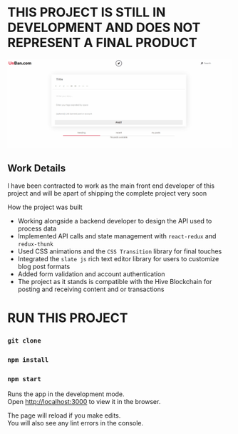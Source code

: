 # THIS PROJECT IS STILL IN DEVELOPMENT AND DOES NOT REPRESENT A FINAL PRODUCT

![a preview gif of the site](./public/design/preview.gif)

## Work Details

I have been contracted to work as the main front end developer of this project and will be apart of shipping the complete project very soon

How the project was built

- Working alongside a backend developer to design the API used to process data
- Implemented API calls and state management with `react-redux` and `redux-thunk`
- Used CSS animations and the `CSS Transition` library for final touches
- Integrated the `slate js` rich text editor library for users to customize blog post formats
- Added form validation and account authentication
- The project as it stands is compatible with the Hive Blockchain for posting and receiving content and or transactions

# RUN THIS PROJECT

### `git clone`

### `npm install`

### `npm start`

Runs the app in the development mode.<br />
Open [http://localhost:3000](http://localhost:3000) to view it in the browser.

The page will reload if you make edits.<br />
You will also see any lint errors in the console.
